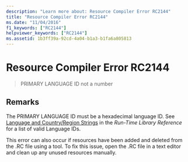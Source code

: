 ```yaml
---
description: "Learn more about: Resource Compiler Error RC2144"
title: "Resource Compiler Error RC2144"
ms.date: "11/04/2016"
f1_keywords: ["RC2144"]
helpviewer_keywords: ["RC2144"]
ms.assetid: 1b3ff39a-92cd-4a04-b1a3-b1fa6a805813
---
```

# Resource Compiler Error RC2144

> PRIMARY LANGUAGE ID not a number

## Remarks

The PRIMARY LANGUAGE ID must be a hexadecimal language ID. See [Language and Country/Region Strings](../../c-runtime-library/locale-names-languages-and-country-region-strings.md) in the *Run-Time Library Reference* for a list of valid Language IDs.

This error can also occur if resources have been added and deleted from the .RC file using a tool. To fix this issue, open the .RC file in a text editor and clean up any unused resources manually.
